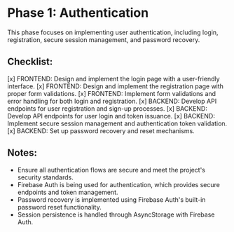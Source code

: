# Phase 1: Authentication

This phase focuses on implementing user authentication, including login, registration, secure session management, and password recovery.

## Checklist:

[x] FRONTEND: Design and implement the login page with a user-friendly interface.
[x] FRONTEND: Design and implement the registration page with proper form validations.
[x] FRONTEND: Implement form validations and error handling for both login and registration.
[x] BACKEND: Develop API endpoints for user registration and sign-up processes.
[x] BACKEND: Develop API endpoints for user login and token issuance.
[x] BACKEND: Implement secure session management and authentication token validation.
[x] BACKEND: Set up password recovery and reset mechanisms.

## Notes:
- Ensure all authentication flows are secure and meet the project's security standards. 
- Firebase Auth is being used for authentication, which provides secure endpoints and token management.
- Password recovery is implemented using Firebase Auth's built-in password reset functionality.
- Session persistence is handled through AsyncStorage with Firebase Auth. 
